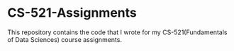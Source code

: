# CS-521-Assignments
This repository contains the code that I wrote for my CS-521(Fundamentals of Data Sciences) course assignments.
